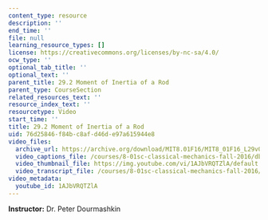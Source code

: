 ```yaml
---
content_type: resource
description: ''
end_time: ''
file: null
learning_resource_types: []
license: https://creativecommons.org/licenses/by-nc-sa/4.0/
ocw_type: ''
optional_tab_title: ''
optional_text: ''
parent_title: 29.2 Moment of Inertia of a Rod
parent_type: CourseSection
related_resources_text: ''
resource_index_text: ''
resourcetype: Video
start_time: ''
title: 29.2 Moment of Inertia of a Rod
uid: 76d25846-f84b-c8af-d46d-e97a615944e8
video_files:
  archive_url: https://archive.org/download/MIT8.01F16/MIT8_01F16_L29v02_360p.mp4
  video_captions_file: /courses/8-01sc-classical-mechanics-fall-2016/db3af41aca545df5a762e0a9f0fec052_1AJbVRQTZlA.vtt
  video_thumbnail_file: https://img.youtube.com/vi/1AJbVRQTZlA/default.jpg
  video_transcript_file: /courses/8-01sc-classical-mechanics-fall-2016/5bc40c1223ab005e37e7871d5ba5504d_1AJbVRQTZlA.pdf
video_metadata:
  youtube_id: 1AJbVRQTZlA
---
```


**Instructor:** Dr. Peter Dourmashkin

